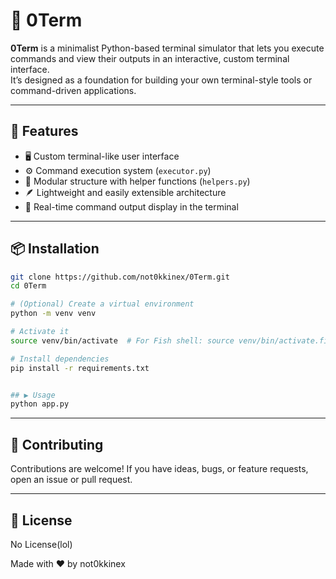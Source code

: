 # 🧠 0Term

**0Term** is a minimalist Python-based terminal simulator that lets you execute commands and view their outputs in an interactive, custom terminal interface.  
It’s designed as a foundation for building your own terminal-style tools or command-driven applications.

---

## 🚀 Features

- 🖥️ Custom terminal-like user interface  
- ⚙️ Command execution system (`executor.py`)  
- 🧩 Modular structure with helper functions (`helpers.py`)  
- 🪶 Lightweight and easily extensible architecture  
- 💬 Real-time command output display in the terminal

---

## 📦 Installation

```bash
git clone https://github.com/not0kkinex/0Term.git
cd 0Term

# (Optional) Create a virtual environment
python -m venv venv

# Activate it
source venv/bin/activate  # For Fish shell: source venv/bin/activate.fish

# Install dependencies
pip install -r requirements.txt


## ▶️ Usage
python app.py
```
---


## 🧩 Contributing
Contributions are welcome!
If you have ideas, bugs, or feature requests, open an issue or pull request.

---

## 📄 License
No License(lol)

Made with ❤️ by not0kkinex
